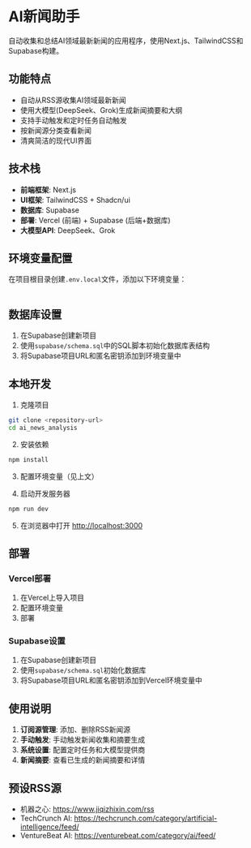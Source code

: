 # AI新闻助手

自动收集和总结AI领域最新新闻的应用程序，使用Next.js、TailwindCSS和Supabase构建。

## 功能特点

- 自动从RSS源收集AI领域最新新闻
- 使用大模型(DeepSeek、Grok)生成新闻摘要和大纲
- 支持手动触发和定时任务自动触发
- 按新闻源分类查看新闻
- 清爽简洁的现代UI界面

## 技术栈

- **前端框架**: Next.js
- **UI框架**: TailwindCSS + Shadcn/ui
- **数据库**: Supabase
- **部署**: Vercel (前端) + Supabase (后端+数据库)
- **大模型API**: DeepSeek、Grok

## 环境变量配置

在项目根目录创建`.env.local`文件，添加以下环境变量：

```

```

## 数据库设置

1. 在Supabase创建新项目
2. 使用`supabase/schema.sql`中的SQL脚本初始化数据库表结构
3. 将Supabase项目URL和匿名密钥添加到环境变量中

## 本地开发

1. 克隆项目

```bash
git clone <repository-url>
cd ai_news_analysis
```

2. 安装依赖

```bash
npm install
```

3. 配置环境变量（见上文）

4. 启动开发服务器

```bash
npm run dev
```

5. 在浏览器中打开 [http://localhost:3000](http://localhost:3000)

## 部署

### Vercel部署

1. 在Vercel上导入项目
2. 配置环境变量
3. 部署

### Supabase设置

1. 在Supabase创建新项目
2. 使用`supabase/schema.sql`初始化数据库
3. 将Supabase项目URL和匿名密钥添加到Vercel环境变量中

## 使用说明

1. **订阅源管理**: 添加、删除RSS新闻源
2. **手动触发**: 手动触发新闻收集和摘要生成
3. **系统设置**: 配置定时任务和大模型提供商
4. **新闻摘要**: 查看已生成的新闻摘要和详情

## 预设RSS源

- 机器之心: https://www.jiqizhixin.com/rss
- TechCrunch AI: https://techcrunch.com/category/artificial-intelligence/feed/
- VentureBeat AI: https://venturebeat.com/category/ai/feed/
